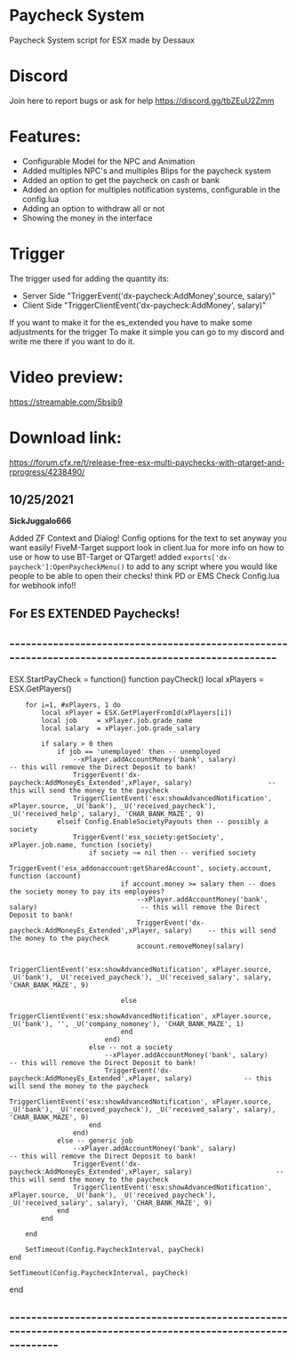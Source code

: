 # Paycheck System
Paycheck System script for ESX made by Dessaux

# Discord
Join here to report bugs or ask for help
https://discord.gg/tbZEuU2Zmm

# Features: 
* Configurable Model for the NPC and Animation
* Added multiples NPC's and multiples Blips for the paycheck system
* Added an option to get the paycheck on cash or bank
* Added an option for multiples notification systems, configurable in the config.lua
* Adding an option to withdraw all or not
* Showing the money in the interface


# Trigger
The trigger used for adding the quantity its:
* Server Side
"TriggerEvent('dx-paycheck:AddMoney',source, salary)"
* Client Side
"TriggerClientEvent('dx-paycheck:AddMoney', salary)"

If you want to make it for the es_extended you have to make some adjustments for the trigger
To make it simple you can go to my discord and write me there if you want to do it.

# Video preview:
https://streamable.com/5bsib9

# Download link:

https://forum.cfx.re/t/release-free-esx-multi-paychecks-with-qtarget-and-rprogress/4238490/


## 10/25/2021 ##
__SickJuggalo666__

Added ZF Context and Dialog! Config options for the text to set anyway you want easily! 
FiveM-Target support look in client.lua for more info on how to use or how to use BT-Target or QTarget!
added `exports['dx-paycheck']:OpenPaycheckMenu()` to add to any script where you would like people to be able to open their checks! think PD or EMS
Check Config.lua for webhook info!!

## For ES EXTENDED Paychecks! ##


## ---------------------------------------------------------------------------------------------------- ##
ESX.StartPayCheck = function()
	function payCheck()
		local xPlayers = ESX.GetPlayers()

		for i=1, #xPlayers, 1 do
			local xPlayer = ESX.GetPlayerFromId(xPlayers[i])
			local job     = xPlayer.job.grade_name
			local salary  = xPlayer.job.grade_salary
			
			if salary > 0 then
				if job == 'unemployed' then -- unemployed
					--xPlayer.addAccountMoney('bank', salary)                                         -- this will remove the Direct Deposit to bank!
					TriggerEvent('dx-paycheck:AddMoneyEs_Extended',xPlayer, salary)                   -- this will send the money to the paycheck 
					TriggerClientEvent('esx:showAdvancedNotification', xPlayer.source, _U('bank'), _U('received_paycheck'), _U('received_help', salary), 'CHAR_BANK_MAZE', 9)
				elseif Config.EnableSocietyPayouts then -- possibly a society
					TriggerEvent('esx_society:getSociety', xPlayer.job.name, function (society)
						if society ~= nil then -- verified society
							TriggerEvent('esx_addonaccount:getSharedAccount', society.account, function (account)
								if account.money >= salary then -- does the society money to pay its employees?
									--xPlayer.addAccountMoney('bank', salary)                          -- this will remove the Direct Deposit to bank!
									TriggerEvent('dx-paycheck:AddMoneyEs_Extended',xPlayer, salary)    -- this will send the money to the paycheck 
									account.removeMoney(salary)

									TriggerClientEvent('esx:showAdvancedNotification', xPlayer.source, _U('bank'), _U('received_paycheck'), _U('received_salary', salary, 'CHAR_BANK_MAZE', 9)

								else
									TriggerClientEvent('esx:showAdvancedNotification', xPlayer.source, _U('bank'), '', _U('company_nomoney'), 'CHAR_BANK_MAZE', 1)
								end
							end)
						else -- not a society
							--xPlayer.addAccountMoney('bank', salary)                                   -- this will remove the Direct Deposit to bank!
							TriggerEvent('dx-paycheck:AddMoneyEs_Extended',xPlayer, salary)             -- this will send the money to the paycheck 
							TriggerClientEvent('esx:showAdvancedNotification', xPlayer.source, _U('bank'), _U('received_paycheck'), _U('received_salary', salary), 'CHAR_BANK_MAZE', 9)
						end
					end)
				else -- generic job
					--xPlayer.addAccountMoney('bank', salary)                                           -- this will remove the Direct Deposit to bank!
					TriggerEvent('dx-paycheck:AddMoneyEs_Extended',xPlayer, salary)                     -- this will send the money to the paycheck 
					TriggerClientEvent('esx:showAdvancedNotification', xPlayer.source, _U('bank'), _U('received_paycheck'), _U('received_salary', salary), 'CHAR_BANK_MAZE', 9)
				end
			end

		end

		SetTimeout(Config.PaycheckInterval, payCheck)
	end

	SetTimeout(Config.PaycheckInterval, payCheck)
end
## --------------------------------------------------------------------------------------------------------------- ##